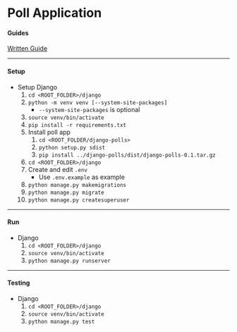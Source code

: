 # Poll Application

#### Guides

[Written Guide](https://docs.djangoproject.com/en/1.11/intro/tutorial01/)

---

#### Setup

- Setup Django
    1. `cd <ROOT_FOLDER>/django`
    2. `python -m venv venv [--system-site-packages]`
        - `--system-site-packages` is optional
    3. `source venv/bin/activate`
    4. `pip install -r requirements.txt`
    5. Install poll app
        1. `cd <ROOT_FOLDER/django-polls>`
        2. `python setup.py sdist`
        3. ``pip install ../django-polls/dist/django-polls-0.1.tar.gz``
    6. `cd <ROOT_FOLDER>/django`
    7. Create and edit `.env`
        - Use `.env.example` as example
    8. `python manage.py makemigrations`
    9. `python manage.py migrate`
    10. `python manage.py createsuperuser`

---

#### Run

- Django
    1. `cd <ROOT_FOLDER>/django`
    2. `source venv/bin/activate`
    3. `python manage.py runserver`

---

#### Testing

- Django
    1. `cd <ROOT_FOLDER>/django`
    2. `source venv/bin/activate`
    3. `python manage.py test`
